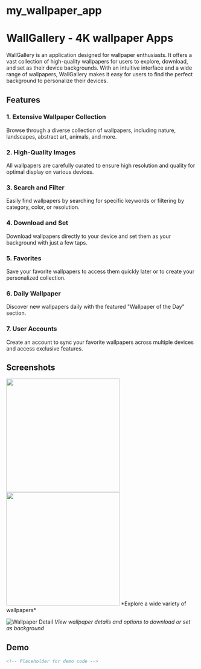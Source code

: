 # my_wallpaper_app


# WallGallery - 4K wallpaper Apps

WallGallery is an application designed for wallpaper enthusiasts. It offers a vast collection of high-quality wallpapers for users to explore, download, and set as their device backgrounds. With an intuitive interface and a wide range of wallpapers, WallGallery makes it easy for users to find the perfect background to personalize their devices.

## Features

### 1. Extensive Wallpaper Collection
Browse through a diverse collection of wallpapers, including nature, landscapes, abstract art, animals, and more.

### 2. High-Quality Images
All wallpapers are carefully curated to ensure high resolution and quality for optimal display on various devices.

### 3. Search and Filter
Easily find wallpapers by searching for specific keywords or filtering by category, color, or resolution.

### 4. Download and Set
Download wallpapers directly to your device and set them as your background with just a few taps.

### 5. Favorites
Save your favorite wallpapers to access them quickly later or to create your personalized collection.

### 6. Daily Wallpaper
Discover new wallpapers daily with the featured "Wallpaper of the Day" section.

### 7. User Accounts
Create an account to sync your favorite wallpapers across multiple devices and access exclusive features.

## Screenshots

<img src = "https://github.com/IamNikunjParmar/WallGallery-4k-wallpaper-Apps/assets/121547318/4b64ab55-d27d-4408-96f7-722d00feac0b" width = "300">

<img src = "" width = "300">
*Explore a wide variety of wallpapers*

![Wallpaper Detail](screenshots/wallpaper_detail.png)
*View wallpaper details and options to download or set as background*

## Demo

```html
<!-- Placeholder for demo code -->
